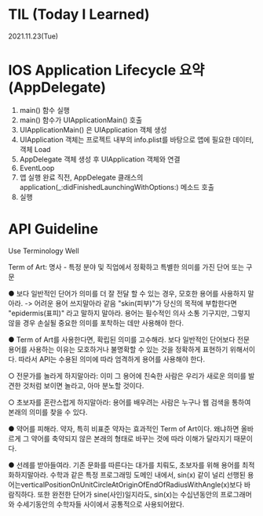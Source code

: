 # TIL (Today I Learned)

2021.11.23(Tue)

# IOS Application Lifecycle 요약  (AppDelegate)
 
1. main() 함수 실행
2. main() 함수가 UIApplicationMain() 호출
3. UIApplicationMain() 은 UIApplication 객체 생성
4. UIApplication 객체는 프로젝트 내부의 info.plist를 바탕으로 앱에 필요한 데이터, 객체 Load
5. AppDelegate 객체 생성 후 UIApplication 객체와 연결
6. EventLoop
7. 앱 실행 완료 직전, AppDelegate 클래스의 application(_:didFinishedLaunchingWithOptions:) 메소드 호출
8. 실행

# API Guideline


Use Terminology Well

Term of Art: 명사 - 특정 분야 및 직업에서 정확하고 특별한 의미를 가진 단어 또는 구문
 
● 보다 일반적인 단어가 의미를 더 잘 전달 할 수 있는 경우, 모호한 용어를 사용하지 말아라.  -> 어려운 용어 쓰지말아라 같음
"skin(피부)"가 당신의 목적에 부합한다면 "epidermis(표피)" 라고 말하지 말아라. 용어는 필수적인 의사 소통 기구지만, 그렇지 않을 경우 손실될 중요한 의미를 포착하는 데만 사용해야 한다.
 
● Term of Art를 사용한다면, 확립된 의미를 고수해라.
보다 일반적인 단어보다 전문 용어를 사용하는 이유는 모호하거나 불명확할 수 있는 것을 정확하게 표현하기 위해서이다.
따라서 API는 수용된 의미에 따라 엄격하게 용어를 사용해야 한다.
 
○ 전문가를 놀라게 하지말아라: 이미 그 용어에 친숙한 사람은 우리가 새로운 의미를 발견한 것처럼 보이면 놀라고, 아마 분노할 것이다.
 
○ 초보자를 혼란스럽게 하지말아라: 용어를 배우려는 사람은 누구나 웹 검색을 통하여 본래의 의미를 찾을 수 있다.
 
● 약어를 피해라. 약자, 특히 비표준 약자는 효과적인 Term of Art이다. 왜냐하면 올바르게 그 약어를 축약되지 않은 본래의 형태로 바꾸는 것에 따라 이해가 달라지기 때문이다. 
 
● 선례를 받아들여라. 기존 문화를 따른다는 대가를 치뤄도, 초보자를 위해 용어를 최적화하지말아라.
수학과 같은 특정 프로그래밍 도메인 내에서, sin(x) 같이 널리 선행된 용어는verticalPositionOnUnitCircleAtOriginOfEndOfRadiusWithAngle(x)보다 바람직하다. 또한 완전한 단어가 sine(사인)일지라도, sin(x)는 수십년동안의 프로그래머와 수세기동안의 수학자들 사이에서 공통적으로 사용되어왔다.
